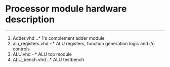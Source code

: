 # Processor module hardware description
---
1. Adder.vhd
..* 1's complement adder module
2. alu_registers.vhd
⋅⋅* ALU registers, function generation logic and i/o controls 
3. ALU.vhd
⋅⋅* ALU top module
4. ALU_bench.vhd
..* ALU testbench
